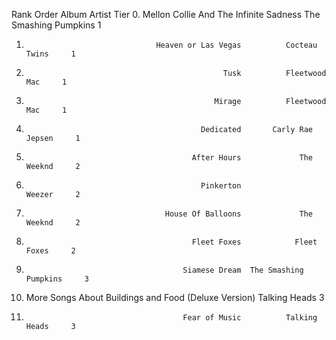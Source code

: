 Rank Order                                                Album                 Artist  Tier
0.               Mellon Collie And The Infinite Sadness  The Smashing Pumpkins     1
1.                                  Heaven or Las Vegas          Cocteau Twins     1
2.                                                 Tusk          Fleetwood Mac     1
3.                                               Mirage          Fleetwood Mac     1
4.                                            Dedicated       Carly Rae Jepsen     1
5.                                          After Hours             The Weeknd     2
6.                                            Pinkerton                 Weezer     2
7.                                    House Of Balloons             The Weeknd     2
8.                                          Fleet Foxes            Fleet Foxes     2
9.                                        Siamese Dream  The Smashing Pumpkins     3
10. More Songs About Buildings and Food (Deluxe Version)          Talking Heads     3
11.                                        Fear of Music          Talking Heads     3
